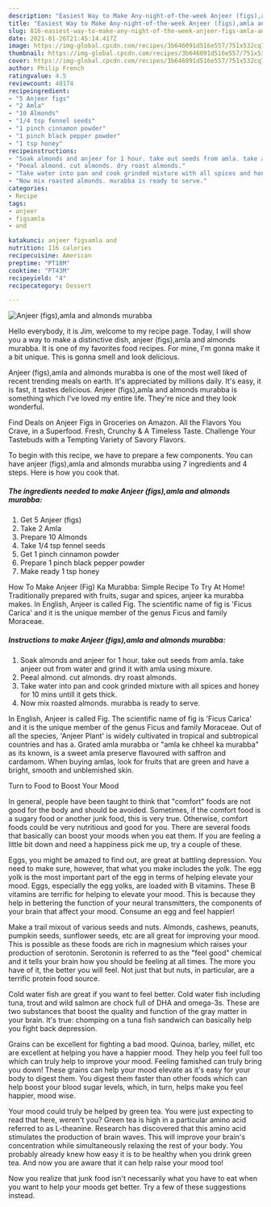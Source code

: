 ```yaml
---
description: "Easiest Way to Make Any-night-of-the-week Anjeer (figs),amla and almonds murabba"
title: "Easiest Way to Make Any-night-of-the-week Anjeer (figs),amla and almonds murabba"
slug: 816-easiest-way-to-make-any-night-of-the-week-anjeer-figs-amla-and-almonds-murabba
date: 2021-01-26T21:45:14.417Z
image: https://img-global.cpcdn.com/recipes/3b646091d516e557/751x532cq70/anjeer-figsamla-and-almonds-murabba-recipe-main-photo.jpg
thumbnail: https://img-global.cpcdn.com/recipes/3b646091d516e557/751x532cq70/anjeer-figsamla-and-almonds-murabba-recipe-main-photo.jpg
cover: https://img-global.cpcdn.com/recipes/3b646091d516e557/751x532cq70/anjeer-figsamla-and-almonds-murabba-recipe-main-photo.jpg
author: Philip French
ratingvalue: 4.5
reviewcount: 40174
recipeingredient:
- "5 Anjeer figs"
- "2 Amla"
- "10 Almonds"
- "1/4 tsp fennel seeds"
- "1 pinch cinnamon powder"
- "1 pinch black pepper powder"
- "1 tsp honey"
recipeinstructions:
- "Soak almonds and anjeer for 1 hour. take out seeds from amla. take anjeer out from water and grind it with amla using mixure."
- "Peeal almond. cut almonds. dry roast almonds."
- "Take water into pan and cook grinded mixture with all spices and honey for 10 mins untill it gets thick."
- "Now mix roasted almonds. murabba is ready to serve."
categories:
- Recipe
tags:
- anjeer
- figsamla
- and

katakunci: anjeer figsamla and 
nutrition: 116 calories
recipecuisine: American
preptime: "PT18M"
cooktime: "PT43M"
recipeyield: "4"
recipecategory: Dessert

---
```



![Anjeer (figs),amla and almonds murabba](https://img-global.cpcdn.com/recipes/3b646091d516e557/751x532cq70/anjeer-figsamla-and-almonds-murabba-recipe-main-photo.jpg)

Hello everybody, it is Jim, welcome to my recipe page. Today, I will show you a way to make a distinctive dish, anjeer (figs),amla and almonds murabba. It is one of my favorites food recipes. For mine, I'm gonna make it a bit unique. This is gonna smell and look delicious.

Anjeer (figs),amla and almonds murabba is one of the most well liked of recent trending meals on earth. It's appreciated by millions daily. It's easy, it is fast, it tastes delicious. Anjeer (figs),amla and almonds murabba is something which I've loved my entire life. They're nice and they look wonderful.

Find Deals on Anjeer Figs in Groceries on Amazon. All the Flavors You Crave, in a Superfood. Fresh, Crunchy &amp; A Timeless Taste. Challenge Your Tastebuds with a Tempting Variety of Savory Flavors.


To begin with this recipe, we have to prepare a few components. You can have anjeer (figs),amla and almonds murabba using 7 ingredients and 4 steps. Here is how you cook that.

<!--inarticleads1-->

##### The ingredients needed to make Anjeer (figs),amla and almonds murabba:

1. Get 5 Anjeer (figs)
1. Take 2 Amla
1. Prepare 10 Almonds
1. Take 1/4 tsp fennel seeds
1. Get 1 pinch cinnamon powder
1. Prepare 1 pinch black pepper powder
1. Make ready 1 tsp honey


How To Make Anjeer (Fig) Ka Murabba: Simple Recipe To Try At Home! Traditionally prepared with fruits, sugar and spices, anjeer ka murabba makes. In English, Anjeer is called Fig. The scientific name of fig is &#39;Ficus Carica&#39; and it is the unique member of the genus Ficus and family Moraceae. 

<!--inarticleads2-->

##### Instructions to make Anjeer (figs),amla and almonds murabba:

1. Soak almonds and anjeer for 1 hour. take out seeds from amla. take anjeer out from water and grind it with amla using mixure.
1. Peeal almond. cut almonds. dry roast almonds.
1. Take water into pan and cook grinded mixture with all spices and honey for 10 mins untill it gets thick.
1. Now mix roasted almonds. murabba is ready to serve.


In English, Anjeer is called Fig. The scientific name of fig is &#39;Ficus Carica&#39; and it is the unique member of the genus Ficus and family Moraceae. Out of all the species, &#39;Anjeer Plant&#39; is widely cultivated in tropical and subtropical countries and has a. Grated amla murabba or &#34;amla ke chheel ka murabba&#34; as its known, is a sweet amla preserve flavoured with saffron and cardamom. When buying amlas, look for fruits that are green and have a bright, smooth and unblemished skin. 

Turn to Food to Boost Your Mood


In general, people have been taught to think that "comfort" foods are not good for the body and should be avoided. Sometimes, if the comfort food is a sugary food or another junk food, this is very true. Otherwise, comfort foods could be very nutritious and good for you. There are several foods that basically can boost your moods when you eat them. If you are feeling a little bit down and need a happiness pick me up, try a couple of these.

Eggs, you might be amazed to find out, are great at battling depression. You need to make sure, however, that what you make includes the yolk. The egg yolk is the most important part of the egg in terms of helping elevate your mood. Eggs, especially the egg yolks, are loaded with B vitamins. These B vitamins are terrific for helping to elevate your mood. This is because they help in bettering the function of your neural transmitters, the components of your brain that affect your mood. Consume an egg and feel happier!

Make a trail mixout of various seeds and nuts. Almonds, cashews, peanuts, pumpkin seeds, sunflower seeds, etc are all great for improving your mood. This is possible as these foods are rich in magnesium which raises your production of serotonin. Serotonin is referred to as the "feel good" chemical and it tells your brain how you should be feeling at all times. The more you have of it, the better you will feel. Not just that but nuts, in particular, are a terrific protein food source.

Cold water fish are great if you want to feel better. Cold water fish including tuna, trout and wild salmon are chock full of DHA and omega-3s. These are two substances that boost the quality and function of the gray matter in your brain. It's true: chomping on a tuna fish sandwich can basically help you fight back depression. 

Grains can be excellent for fighting a bad mood. Quinoa, barley, millet, etc are excellent at helping you have a happier mood. They help you feel full too which can truly help to improve your mood. Feeling famished can truly bring you down! These grains can help your mood elevate as it's easy for your body to digest them. You digest them faster than other foods which can help boost your blood sugar levels, which, in turn, helps make you feel happier, mood wise.

Your mood could truly be helped by green tea. You were just expecting to read that here, weren't you? Green tea is high in a particular amino acid referred to as L-theanine. Research has discovered that this amino acid stimulates the production of brain waves. This will improve your brain's concentration while simultaneously relaxing the rest of your body. You probably already knew how easy it is to be healthy when you drink green tea. And now you are aware that it can help raise your mood too!

Now you realize that junk food isn't necessarily what you have to eat when you want to help your moods get better. Try  a few  of  these  suggestions  instead.

